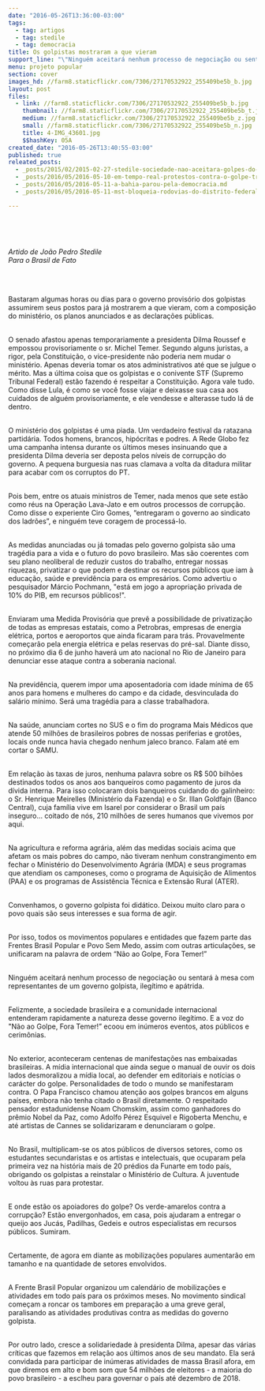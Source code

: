 ```yaml
---
date: "2016-05-26T13:36:00-03:00"
tags:
  - tag: artigos
  - tag: stedile
  - tag: democracia
title: Os golpistas mostraram a que vieram
support_line: "\"Ninguém aceitará nenhum processo de negociação ou sentará à mesa com representantes de um governo golpista, ilegítimo e apátrida.\""
menu: projeto popular
section: cover
images_hd: //farm8.staticflickr.com/7306/27170532922_255409be5b_b.jpg
layout: post
files:
  - link: //farm8.staticflickr.com/7306/27170532922_255409be5b_b.jpg
    thumbnail: //farm8.staticflickr.com/7306/27170532922_255409be5b_t.jpg
    medium: //farm8.staticflickr.com/7306/27170532922_255409be5b_z.jpg
    small: //farm8.staticflickr.com/7306/27170532922_255409be5b_n.jpg
    title: 4-IMG_43601.jpg
    $$hashKey: 05A
created_date: "2016-05-26T13:40:55-03:00"
published: true
releated_posts:
  - _posts/2015/02/2015-02-27-stedile-sociedade-nao-aceitara-golpes-do-congresso-ou-poder-judiciario.md
  - _posts/2016/05/2016-05-10-em-tempo-real-protestos-contra-o-golpe-trancam-rodovias-e-ruas-do-pais.md
  - _posts/2016/05/2016-05-11-a-bahia-parou-pela-democracia.md
  - _posts/2016/05/2016-05-11-mst-bloqueia-rodovias-do-distrito-federal-em-defesa-da-democracia.md

---
```

<p>&nbsp;</p>

<p>&nbsp;</p>

<p><em>Artido de Jo&atilde;o Pedro Stedile<br />
Para o Brasil de Fato</em><br />
&nbsp;</p>

<p>&nbsp;</p>

<p>Bastaram algumas horas ou dias para o governo provis&oacute;rio dos golpistas assumirem seus postos para j&aacute; mostrarem a que vieram, com a composi&ccedil;&atilde;o do minist&eacute;rio, os planos anunciados e as declara&ccedil;&otilde;es p&uacute;blicas.</p>

<p><br />
O senado afastou apenas temporariamente a presidenta Dilma Roussef e empossou provisoriamente o sr. Michel Temer. Segundo alguns juristas, a rigor, pela Constitui&ccedil;&atilde;o, o vice-presidente n&atilde;o poderia nem mudar o minist&eacute;rio. Apenas deveria tomar os atos administrativos at&eacute; que se julgue o m&eacute;rito. Mas a &uacute;ltima coisa que os golpistas e o conivente STF (Supremo Tribunal Federal) est&atilde;o fazendo &eacute; respeitar a Constitui&ccedil;&atilde;o. Agora vale tudo. Como disse Lula, &eacute; como se voc&ecirc; fosse viajar e deixasse sua casa aos cuidados de algu&eacute;m provisoriamente, e ele vendesse e alterasse tudo l&aacute; de dentro.</p>

<p><br />
O minist&eacute;rio dos golpistas &eacute; uma piada. Um verdadeiro festival da ratazana partid&aacute;ria. Todos homens, brancos, hip&oacute;critas e podres. A Rede Globo fez uma campanha intensa durante os &uacute;ltimos meses insinuando que a presidenta Dilma deveria ser deposta pelos n&iacute;veis de corrup&ccedil;&atilde;o do governo. A pequena burguesia nas ruas clamava a volta da ditadura militar para acabar com os corruptos do PT.</p>

<p><br />
Pois bem, entre os atuais ministros de Temer, nada menos que sete est&atilde;o como r&eacute;us na Opera&ccedil;&atilde;o Lava-Jato e em outros processos de corrup&ccedil;&atilde;o. Como disse o experiente Ciro Gomes, &ldquo;entregaram o governo ao sindicato dos ladr&otilde;es&rdquo;, e ningu&eacute;m teve coragem de process&aacute;-lo.</p>

<p><br />
As medidas anunciadas ou j&aacute; tomadas pelo governo golpista s&atilde;o uma trag&eacute;dia para a vida e o futuro do povo brasileiro. Mas s&atilde;o coerentes com seu plano neoliberal de reduzir custos do trabalho, entregar nossas riquezas, privatizar o que podem e destinar os recursos p&uacute;blicos que iam &agrave; educa&ccedil;&atilde;o, sa&uacute;de e previd&ecirc;ncia para os empres&aacute;rios. Como advertiu o pesquisador M&aacute;rcio Pochmann, &quot;est&aacute; em jogo a apropria&ccedil;&atilde;o privada de 10% do PIB, em recursos p&uacute;blicos!&quot;.</p>

<p><br />
Enviaram uma Medida Provis&oacute;ria que prev&ecirc; a possibilidade de privatiza&ccedil;&atilde;o de todas as empresas estatais, como a Petrobras, empresas de energia el&eacute;trica, portos e aeroportos que ainda ficaram para tr&aacute;s. Provavelmente come&ccedil;ar&atilde;o pela energia el&eacute;trica e pelas reservas do pr&eacute;-sal. Diante disso, no pr&oacute;ximo dia 6 de junho haver&aacute; um ato nacional no Rio de Janeiro para denunciar esse ataque contra a soberania nacional.</p>

<p><br />
Na previd&ecirc;ncia, querem impor uma aposentadoria com idade m&iacute;nima de 65 anos para homens e mulheres do campo e da cidade, desvinculada do sal&aacute;rio m&iacute;nimo. Ser&aacute; uma trag&eacute;dia para a classe trabalhadora.</p>

<p><br />
Na sa&uacute;de, anunciam cortes no SUS e o fim do programa Mais M&eacute;dicos que atende 50 milh&otilde;es de brasileiros pobres de nossas periferias e grot&otilde;es, locais onde nunca havia chegado nenhum jaleco branco. Falam at&eacute; em cortar o SAMU.</p>

<p><br />
Em rela&ccedil;&atilde;o &agrave;s taxas de juros, nenhuma palavra sobre os R$ 500 bilh&otilde;es destinados todos os anos aos banqueiros como pagamento de juros da d&iacute;vida interna. Para isso colocaram dois banqueiros cuidando do galinheiro: o Sr. Henrique Meirelles (Minist&eacute;rio da Fazenda) e o Sr. Illan Goldfajn (Banco Central), cuja fam&iacute;lia vive em Isarel por considerar o Brasil um pa&iacute;s inseguro&hellip; coitado de n&oacute;s, 210 milh&otilde;es de seres humanos que vivemos por aqui.</p>

<p><br />
Na agricultura e reforma agr&aacute;ria, al&eacute;m das medidas sociais acima que afetam os mais pobres do campo, n&atilde;o tiveram nenhum constrangimento em fechar o Minist&eacute;rio do Desenvolvimento Agr&aacute;ria (MDA) e seus programas que atendiam os camponeses, como o programa de Aquisi&ccedil;&atilde;o de Alimentos (PAA) e os programas de Assist&ecirc;ncia T&eacute;cnica e Extens&atilde;o Rural (ATER).</p>

<p><br />
Convenhamos, o governo golpista foi did&aacute;tico. Deixou muito claro para o povo quais s&atilde;o seus interesses e sua forma de agir.</p>

<p><br />
Por isso, todos os movimentos populares e entidades que fazem parte das Frentes Brasil Popular e Povo Sem Medo, assim com outras articula&ccedil;&otilde;es, se unificaram na palavra de ordem &ldquo;N&atilde;o ao Golpe, Fora Temer!&rdquo;</p>

<p><br />
Ningu&eacute;m aceitar&aacute; nenhum processo de negocia&ccedil;&atilde;o ou sentar&aacute; &agrave; mesa com representantes de um governo golpista, ileg&iacute;timo e ap&aacute;trida.</p>

<p><br />
Felizmente, a sociedade brasileira e a comunidade internacional entenderam rapidamente a natureza desse governo ileg&iacute;timo. E a voz do &quot;N&atilde;o ao Golpe, Fora Temer!&rdquo; ecoou em in&uacute;meros eventos, atos p&uacute;blicos e cerim&ocirc;nias.</p>

<p><br />
No exterior, aconteceram centenas de manifesta&ccedil;&otilde;es nas embaixadas brasileiras. A m&iacute;dia internacional que ainda segue o manual de ouvir os dois lados desmoralizou a m&iacute;dia local, ao defender em editoriais e not&iacute;cias o car&aacute;cter do golpe. Personalidades de todo o mundo se manifestaram contra. O Papa Francisco chamou aten&ccedil;&atilde;o aos golpes brancos em alguns pa&iacute;ses, embora n&atilde;o tenha citado o Brasil diretamente. O respeitado pensador estadunidense Noam Chomskim, assim como ganhadores do pr&ecirc;mio Nobel da Paz, como Adolfo P&eacute;rez Esquivel e Rigoberta Menchu, e at&eacute; artistas de Cannes se solidarizaram e denunciaram o golpe.</p>

<p><br />
No Brasil, multiplicam-se os atos p&uacute;blicos de diversos setores, como os estudantes secundaristas e os artistas e intelectuais, que ocuparam pela primeira vez na hist&oacute;ria mais de 20 pr&eacute;dios da Funarte em todo pa&iacute;s, obrigando os golpistas a reinstalar o Minist&eacute;rio de Cultura. A juventude voltou &agrave;s ruas para protestar.</p>

<p><br />
E onde est&atilde;o os apoiadores do golpe? Os verde-amarelos contra a corrup&ccedil;&atilde;o? Est&atilde;o envergonhados, em casa, pois ajudaram a entregar o queijo aos Juc&aacute;s, Padilhas, Gedeis e outros especialistas em recursos p&uacute;blicos. Sumiram.</p>

<p><br />
Certamente, de agora em diante as mobiliza&ccedil;&otilde;es populares aumentar&atilde;o em tamanho e na quantidade de setores envolvidos.</p>

<p><br />
A Frente Brasil Popular organizou um calend&aacute;rio de mobiliza&ccedil;&otilde;es e atividades em todo pa&iacute;s para os pr&oacute;ximos meses. No movimento sindical come&ccedil;am a roncar os tambores em prepara&ccedil;&atilde;o a uma greve geral, paralisando as atividades produtivas contra as medidas do governo golpista.</p>

<p><br />
Por outro lado, cresce a solidariedade &agrave; presidenta Dilma, apesar das v&aacute;rias cr&iacute;ticas que fazemos em rela&ccedil;&atilde;o aos &uacute;ltimos anos de seu mandato. Ela ser&aacute; convidada para participar de in&uacute;meras atividades de massa Brasil afora, em que diremos em alto e bom som que 54 milh&otilde;es de eleitores - a maioria do povo brasileiro - a esclheu para governar o pa&iacute;s at&eacute; dezembro de 2018.</p>
